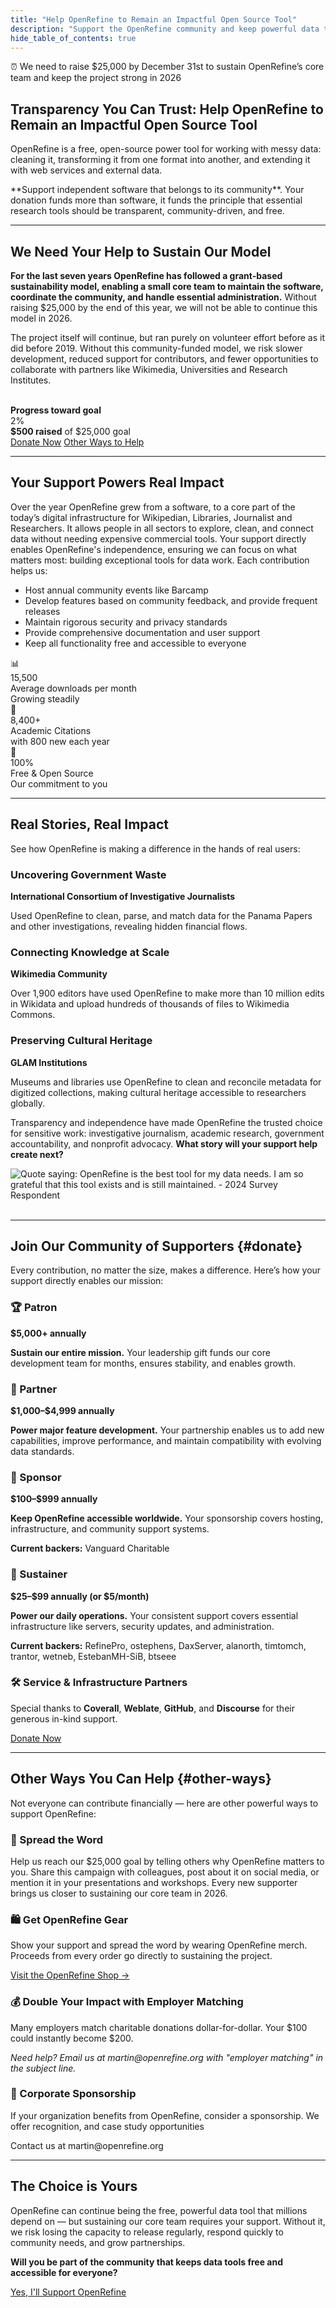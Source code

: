 ```yaml
---
title: "Help OpenRefine to Remain an Impactful Open Source Tool"
description: "Support the OpenRefine community and keep powerful data tools free for everyone."
hide_table_of_contents: true
---
```


<div className="alert alert--danger" role="alert" style={{fontWeight:'bold', textAlign:'center'}}>
  ⏰ We need to raise $25,000 by December 31st to sustain OpenRefine’s core team and keep the project strong in 2026
</div>
<p></p>
<section className="hero hero--primary">
  <div className="container text--center">
    <div style={{ maxWidth: '600px', margin: '0 auto' }}>
      <h2>Transparency You Can Trust: Help OpenRefine to Remain an Impactful Open Source Tool</h2>
      <p>
        OpenRefine is a free, open-source power tool for working with messy data: cleaning it, 
        transforming it from one format into another, and extending it with web services and external data.
      </p>
      <p>
        **Support independent software that belongs to its community**. Your donation funds more than 
        software, it funds the principle that essential research tools should be transparent, community-driven, and free.
      </p>
    </div>
  </div>
</section>

---

## We Need Your Help to Sustain Our Model

**For the last seven years OpenRefine has followed a grant-based sustainability model, enabling a small core team to maintain the software, coordinate the community, and handle essential administration.** Without raising $25,000 by the end of this year, we will not be able to continue this model in 2026.

The project itself will continue, but ran purely on volunteer effort before as it did before 2019. Without this community-funded model, we risk slower development, reduced support for contributors, and fewer opportunities to collaborate with partners like Wikimedia, Universities and Research Institutes.
<br></br>
<div style={{textAlign:'center', marginBottom:'0.5rem'}}>
  <strong>Progress toward goal</strong>
</div>
<div
  role="progressbar"
  aria-valuenow={2}
  aria-valuemin={0}
  aria-valuemax={100}
  style={{
    position:'relative', height:16, borderRadius:9999, overflow:'hidden',
    background:'var(--ifm-color-emphasis-200)', marginBottom:8
  }}
>
  <div style={{
    width:'2%',
    height:'100%',
    background:'linear-gradient(90deg, var(--ifm-color-primary), #5aa0ff)',
    transition:'width .4s ease'
  }} />
  <div style={{
    position:'absolute', inset:0, display:'flex',
    alignItems:'center', justifyContent:'center',
    fontSize:12, fontWeight:700
  }}>2%</div>
</div>
<div style={{textAlign:'center'}}>
  <strong>$500 raised</strong> of $25,000 goal
</div>

<div style={{textAlign:'center', marginTop:'0.5rem', marginBottom:'1rem'}}>
  <a className="button button--danger button--lg" href="/donate">Donate Now</a>
  <a className="button button--primary button--lg" href="#other-ways" style={{marginLeft:'0.5rem'}}>Other Ways to Help</a>
</div>

---

## Your Support Powers Real Impact

Over the year OpenRefine grew from a software, to a core part of the today’s digital infrastructure for Wikipedian, Libraries, Journalist and Researchers. It allows people in all sectors to explore, clean, and connect data without needing expensive commercial tools. Your support directly enables OpenRefine's independence, ensuring we can focus on what matters most: building exceptional tools for data work. Each contribution helps us:
* Host annual community events like Barcamp
* Develop features based on community feedback, and provide frequent releases
* Maintain rigorous security and privacy standards
* Provide comprehensive documentation and user support
* Keep all functionality free and accessible to everyone


<div className="row">
  <div className="col col--4">
    <div className="card margin-bottom--lg">
      <div className="card__body" style={{textAlign:'center'}}>
        <div style={{fontSize:'2.25rem'}}>📊</div>
        <div style={{fontSize:'2rem', fontWeight:700, color:'var(--ifm-color-primary)'}}>15,500</div>
        <div style={{textTransform:'uppercase', letterSpacing:'.04em', fontWeight:600}}>Average downloads per month</div>
        <div style={{opacity:.7, fontStyle:'italic', marginTop:4}}>Growing steadily</div>
      </div>
    </div>
  </div>
  <div className="col col--4">
    <div className="card margin-bottom--lg">
      <div className="card__body" style={{textAlign:'center'}}>
        <div style={{fontSize:'2.25rem'}}>🏢</div>
        <div style={{fontSize:'2rem', fontWeight:700, color:'var(--ifm-color-primary)'}}>8,400+</div>
        <div style={{textTransform:'uppercase', letterSpacing:'.04em', fontWeight:600}}>Academic Citations</div>
        <div style={{opacity:.7, fontStyle:'italic', marginTop:4}}>with 800 new each year</div>
      </div>
    </div>
  </div>
  <div className="col col--4">
    <div className="card margin-bottom--lg">
      <div className="card__body" style={{textAlign:'center'}}>
        <div style={{fontSize:'2.25rem'}}>💚</div>
        <div style={{fontSize:'2rem', fontWeight:700, color:'var(--ifm-color-primary)'}}>100%</div>
        <div style={{textTransform:'uppercase', letterSpacing:'.04em', fontWeight:600}}>Free & Open Source</div>
        <div style={{opacity:.7, fontStyle:'italic', marginTop:4}}>Our commitment to you</div>
      </div>
    </div>
  </div>
</div>

---

## Real Stories, Real Impact

See how OpenRefine is making a difference in the hands of real users:

<div className="row">
  <div className="col col--4">
    <div className="card margin-bottom--lg">
      <div className="card__body">
        <h3 style={{marginTop:0}}>Uncovering Government Waste</h3>
        <p><strong>International Consortium of Investigative Journalists</strong></p>
        <p>Used OpenRefine to clean, parse, and match data for the Panama Papers and other investigations, revealing hidden financial flows.</p>
      </div>
    </div>
  </div>
  <div className="col col--4">
    <div className="card margin-bottom--lg">
      <div className="card__body">
        <h3 style={{marginTop:0}}>Connecting Knowledge at Scale</h3>
        <p><strong>Wikimedia Community</strong></p>
        <p>Over 1,900 editors have used OpenRefine to make more than 10 million edits in Wikidata and upload hundreds of thousands of files to Wikimedia Commons.</p>
      </div>
    </div>
  </div>
  <div className="col col--4">
    <div className="card margin-bottom--lg">
      <div className="card__body">
        <h3 style={{marginTop:0}}>Preserving Cultural Heritage</h3>
        <p><strong>GLAM Institutions</strong></p>
        <p>Museums and libraries use OpenRefine to clean and reconcile metadata for digitized collections, making cultural heritage accessible to researchers globally.</p>
      </div>
    </div>
  </div>
</div>

<div className="card margin-bottom--lg" style={{background:'var(--ifm-color-primary)', color:'var(--ifm-color-white)'}}>
  <div className="card__body" style={{textAlign:'center'}}>
    <p style={{fontStyle:'italic', margin:0}}>
      Transparency and independence have made OpenRefine the trusted choice for sensitive work: investigative journalism, academic research, government accountability, and nonprofit advocacy. <strong>What story will your support help create next?</strong>
    </p>
  </div>
</div>

<div style={{ textAlign: 'center' }}>
  <img 
    src="/img/2024-quote.png" 
    alt="Quote saying: OpenRefine is the best tool for my data needs. I am so grateful that this tool exists and is still maintained. - 2024 Survey Respondent" 
    style={{ width: '600px' }}
  />
</div>
<br />


---

## Join Our Community of Supporters {#donate}

Every contribution, no matter the size, makes a difference. Here’s how your support directly enables our mission:

<div className="card margin-bottom--lg">
  <div className="card__body">
    <h3><div className="badge badge--primary">🏆 Patron</div></h3>
    <p><strong>$5,000+ annually</strong></p>
    <p><strong>Sustain our entire mission.</strong> Your leadership gift funds our core development team for months, ensures stability, and enables growth.</p>
  </div>
</div>

<div className="card margin-bottom--lg">
  <div className="card__body">
    <h3><div className="badge badge--primary">🤝 Partner</div></h3>
    <p><strong>$1,000–$4,999 annually</strong></p>
    <p><strong>Power major feature development.</strong> Your partnership enables us to add new capabilities, improve performance, and maintain compatibility with evolving data standards.</p>
  </div>
</div>

<div className="card margin-bottom--lg">
  <div className="card__body">
    <h3><div className="badge badge--primary">🎯 Sponsor</div></h3>
    <p><strong>$100–$999 annually</strong></p>
    <p><strong>Keep OpenRefine accessible worldwide.</strong> Your sponsorship covers hosting, infrastructure, and community support systems.</p>
    <p><strong>Current backers:</strong> Vanguard Charitable</p>
  </div>
</div>

<div className="card margin-bottom--lg">
  <div className="card__body">
    <h3><div className="badge badge--primary">💪 Sustainer</div></h3>
    <p><strong>$25–$99 annually (or $5/month)</strong></p>
    <p><strong>Power our daily operations.</strong> Your consistent support covers essential infrastructure like servers, security updates, and administration.</p>
    <p><strong>Current backers:</strong> RefinePro, ostephens, DaxServer, alanorth, timtomch, trantor, wetneb, EstebanMH-SiB, btseee</p>
  </div>
</div>

<div className="card margin-bottom--lg">
  <div className="card__body">
    <h3><div className="badge badge--primary">🛠️ Service & Infrastructure Partners</div></h3>
    <p>Special thanks to <strong>Coverall</strong>, <strong>Weblate</strong>, <strong>GitHub</strong>, and <strong>Discourse</strong> for their generous in-kind support.</p>
  </div>
</div>

<div style={{textAlign:'center', marginTop:'1rem'}}>
  <a className="button button--danger button--lg" href="/donate">Donate Now</a>
</div>

---

## Other Ways You Can Help {#other-ways}

Not everyone can contribute financially — here are other powerful ways to support OpenRefine:

<div className="row">
<div className="col col--6">
  <div className="card margin-bottom--lg">
    <div className="card__body">
      <h3>📢 Spread the Word</h3>
      <p>Help us reach our $25,000 goal by telling others why OpenRefine matters to you. Share this campaign with colleagues, post about it on social media, or mention it in your presentations and workshops. Every new supporter brings us closer to sustaining our core team in 2026.</p>
    </div>
  </div>
</div>
 <div className="col col--6">
  <div className="card margin-bottom--lg">
    <div className="card__body">
      <h3>🛍️ Get OpenRefine Gear</h3>
      <p>Show your support and spread the word by wearing OpenRefine merch. Proceeds from every order go directly to sustaining the project.</p>
      <p><a href="https://store.openrefine.org" target="_blank" rel="noopener">Visit the OpenRefine Shop →</a></p>
    </div>
  </div>
</div>
  <div className="col col--6">
    <div className="card margin-bottom--lg">
      <div className="card__body">
        <h3>💰 Double Your Impact with Employer Matching</h3>
        <p>Many employers match charitable donations dollar-for-dollar. Your $100 could instantly become $200.</p>
        <p><em>Need help? Email us at martin@openrefine.org with "employer matching" in the subject line.</em></p>
      </div>
    </div>
  </div>


  <div className="col col--6">
    <div className="card margin-bottom--lg">
      <div className="card__body">
        <h3>🏢 Corporate Sponsorship</h3>
        <p>If your organization benefits from OpenRefine, consider a sponsorship. We offer recognition, and case study opportunities</p>
        <p>Contact us at martin@openrefine.org</p>
      </div>
    </div>
  </div>
</div>

---

<section className="hero hero--primary" style={{marginTop:'1rem', marginBottom:'1rem'}}>
  <div className="container text--center">
    <h2>The Choice is Yours</h2>
    <p style={{fontSize:'1.1rem'}}>
      OpenRefine can continue being the free, powerful data tool that millions depend on — but sustaining our core team requires your support. Without it, we risk losing the capacity to release regularly, respond quickly to community needs, and grow partnerships.
    </p>
    <p style={{fontSize:'1.1rem'}}><strong>Will you be part of the community that keeps data tools free and accessible for everyone?</strong></p>
    <div style={{marginTop:'0.5rem', textAlign:'center'}}>
      <a className="button button--danger button--lg" href="/donate">Yes, I'll Support OpenRefine</a>
    </div>
  </div>
</section>

